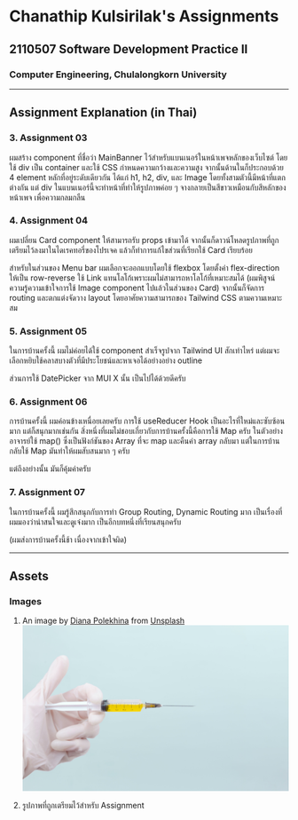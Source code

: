 # Chanathip Kulsirilak's Assignments

## 2110507 Software Development Practice II

### Computer Engineering, Chulalongkorn University

***

## Assignment Explanation (in Thai)

### 3. Assignment 03

ผมสร้าง component ที่ชื่อว่า MainBanner ไว้สำหรับแบนเนอร์ในหน้าเพจหลักของเว็บไซต์ โดยใช้ div เป็น container และใช้ CSS กำหนดความกว้างและความสูง จากนั้นด้านในก็ประกอบด้วย 4 element หลักที่อยู่ระดับเดียวกัน ได้แก่ h1, h2, div, และ Image โดยทั้งสามตัวนี้มีหน้าที่แตกต่างกัน แต่ div ในแบนเนอร์นี้จะทำหน้าที่ทำให้รูปภาพค่อย ๆ จางกลายเป็นสีขาวเหมือนกับสีหลักของหน้าเพจ เพื่อความกลมกลืน

### 4. Assignment 04

ผมเปลี่ยน Card component ให้สามารถรับ props เข้ามาได้ จากนั้นก็ดาวน์โหลดรูปภาพที่ถูกเตรียมไว้ลงมาในไดเรคทอรี่ของโปรเจค แล้วก็ทำการแก้ไขส่วนที่เรียกใช้ Card เรียบร้อย

สำหรับในส่วนของ Menu bar ผมเลือกจะออกแบบโดยใช้ flexbox โดยตั้งค่า flex-direction ให้เป็น row-reverse ใช้ Link แทนโลโก้เพราะผมไม่สามารถหาโลโก้ที่เหมาะสมได้ (ผมพิสูจน์ความรู้ความเข้าใจการใช้ Image component ไปแล้วในส่วนของ Card) จากนั้นก็จัดการ routing และตกแต่งจัดวาง layout โดยอาศัยความสามารถของ Tailwind CSS ตามความเหมาะสม

### 5. Assignment 05

ในการบ้านครั้งนี้ ผมไม่ค่อยได้ใช้ component สำเร็จรูปจาก Tailwind UI สักเท่าไหร่ แต่ผมจะเลือกหยิบใช้คลาสบางตัวที่มีประโยชน์และหาเจอได้อย่างอย่าง outline

ส่วนการใช้ DatePicker จาก MUI X นั้น เป็นไปได้ด้วยดีครับ

### 6. Assignment 06

การบ้านครั้งนี้ ผมค่อนข้างเหนื่อยเลยครับ การใช้ useReducer Hook เป็นอะไรที่ใหม่และซับซ้อนมาก แต่ก็สนุกมากเช่นกัน สิ่งหนึ่งที่ผมไม่ชอบเกี่ยวกับการบ้านครั้งนี้คือการใช้ Map ครับ ในตัวอย่าง อาจารย์ใช้ map() ซึ่งเป็นฟังก์ชันของ Array ที่จะ map และคืนค่า array กลับมา แต่ในการบ้านกลับใช้ Map มันทำให้ผมสับสนมาก ๆ ครับ

แต่ถึงอย่างนั้น มันก็คุ้มค่าครับ

### 7. Assignment 07

ในการบ้านครั้งนี้ ผมรู้สึกสนุกกับการทำ Group Routing, Dynamic Routing มาก เป็นเรื่องที่ผมมองว่าน่าสนใจและดูเจ๋งมาก เป็นอีกบทหนึ่งที่เรียนสนุกครับ

(ผมส่งการบ้านครั้งนี้ช้า เนื่องจากเข้าใจผิด)

***

## Assets

### Images

1. An image by [Diana Polekhina](https://unsplash.com/@diana_pole) from [Unsplash](https://unsplash.com)
![An image](public/images/vaccine_a.jpg)

2. รูปภาพที่ถูกเตรียมไว้สำหรับ Assignment